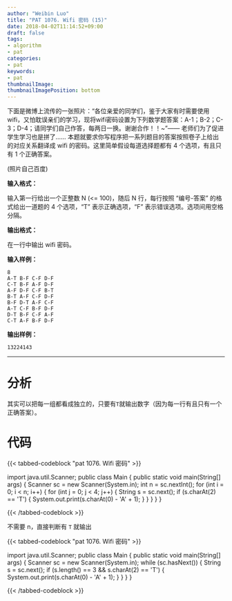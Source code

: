 ```yaml
---
author: "Weibin Luo"
title: "PAT 1076. Wifi 密码 (15)"
date: 2018-04-02T11:14:52+09:00
draft: false
tags:
- algorithm
- pat
categories:
- pat
keywords:
- pat
thumbnailImage:
thumbnailImagePosition: bottom
---
```


下面是微博上流传的一张照片：“各位亲爱的同学们，鉴于大家有时需要使用wifi，又怕耽误亲们的学习，现将wifi密码设置为下列数学题答案：A-1；B-2；C-3；D-4；请同学们自己作答，每两日一换。谢谢合作！！~”—— 老师们为了促进学生学习也是拼了…… 本题就要求你写程序把一系列题目的答案按照卷子上给出的对应关系翻译成 wifi 的密码。这里简单假设每道选择题都有 4 个选项，有且只有 1 个正确答案。

(照片自己百度)
<!--more-->

**输入格式：**

输入第一行给出一个正整数 N (<= 100)，随后 N 行，每行按照 “编号-答案” 的格式给出一道题的 4 个选项，“T” 表示正确选项，“F” 表示错误选项。选项间用空格分隔。

**输出格式：**

在一行中输出 wifi 密码。

**输入样例：**
```
8
A-T B-F C-F D-F
C-T B-F A-F D-F
A-F D-F C-F B-T
B-T A-F C-F D-F
B-F D-T A-F C-F
A-T C-F B-F D-F
D-T B-F C-F A-F
C-T A-F B-F D-F
```

**输出样例：**
```
13224143
```
---

# 分析

其实可以把每一组都看成独立的，只要有`T`就输出数字（因为每一行有且只有一个正确答案）。

# 代码

{{< tabbed-codeblock "pat 1076. Wifi 密码" >}}
<!-- tab java -->
import java.util.Scanner;
public class Main {
    public static void main(String[] args) {
        Scanner sc = new Scanner(System.in);
        int n = sc.nextInt();
        for (int i = 0; i < n; i++) {
            for (int j = 0; j < 4; j++) {
                String s = sc.next();
                if (s.charAt(2) == 'T') {
                    System.out.print(s.charAt(0) - 'A' + 1);
                }
            }
        }
    }
}
<!-- endtab -->
{{< /tabbed-codeblock >}}

不需要 n，直接判断有 `T` 就输出

{{< tabbed-codeblock "pat 1076. Wifi 密码" >}}
<!-- tab java -->
import java.util.Scanner;
public class Main {
    public static void main(String[] args) {
        Scanner sc = new Scanner(System.in);
        while (sc.hasNext()) {
            String s = sc.next();
            if (s.length() == 3 && s.charAt(2) == 'T') {
                System.out.print(s.charAt(0) - 'A' + 1);
            }
        }
    }
}
<!-- endtab -->
{{< /tabbed-codeblock >}}
